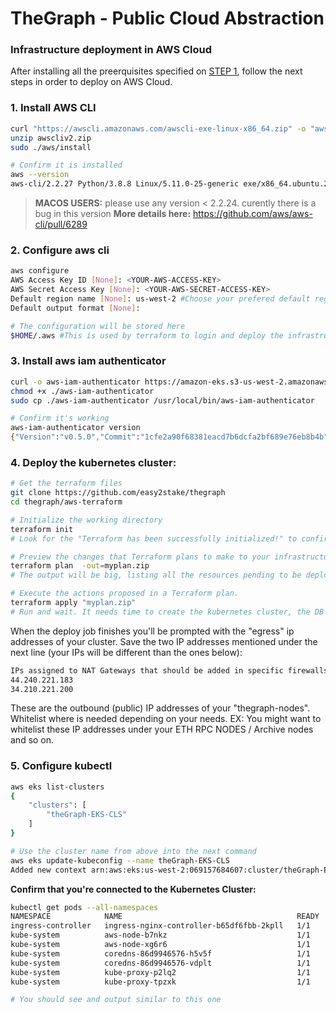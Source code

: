 # TheGraph -  Public Cloud Abstraction

### Infrastructure deployment in AWS Cloud

After installing all the preerquisites specified on [STEP 1](https://github.com/easy2stake/thegraph), follow the next steps in order to deploy on AWS Cloud.

### 1. Install AWS CLI

```sh
curl "https://awscli.amazonaws.com/awscli-exe-linux-x86_64.zip" -o "awscliv2.zip"
unzip awscliv2.zip
sudo ./aws/install

# Confirm it is installed
aws --version
aws-cli/2.2.27 Python/3.8.8 Linux/5.11.0-25-generic exe/x86_64.ubuntu.20 prompt/off
```
>**MACOS USERS:** please use any version < 2.2.24. curently there is a bug in this version
**More details here:** https://github.com/aws/aws-cli/pull/6289


### 2. Configure aws cli
```sh
aws configure
AWS Access Key ID [None]: <YOUR-AWS-ACCESS-KEY>
AWS Secret Access Key [None]: <YOUR-AWS-SECRET-ACCESS-KEY>
Default region name [None]: us-west-2 #Choose your prefered default region here
Default output format [None]:

# The configuration will be stored here
$HOME/.aws #This is used by terraform to login and deploy the infrastructure
```
### 3. Install aws iam authenticator

```sh
curl -o aws-iam-authenticator https://amazon-eks.s3-us-west-2.amazonaws.com/1.21.2/2021-07-05/bin/linux/amd64/aws-iam-authenticator
chmod +x ./aws-iam-authenticator
sudo cp ./aws-iam-authenticator /usr/local/bin/aws-iam-authenticator

# Confirm it's working
aws-iam-authenticator version
{"Version":"v0.5.0","Commit":"1cfe2a90f68381eacd7b6dcfa2bf689e76eb8b4b"}
```

### 4. Deploy the kubernetes cluster:
```sh
# Get the terraform files
git clone https://github.com/easy2stake/thegraph
cd thegraph/aws-terraform

# Initialize the working directory
terraform init
# Look for the "Terraform has been successfully initialized!" to confirm everything worked

# Preview the changes that Terraform plans to make to your infrastructure
terraform plan  -out=myplan.zip
# The output will be big, listing all the resources pending to be deployed on the public cloud

# Execute the actions proposed in a Terraform plan.
terraform apply "myplan.zip"
# Run and wait. It needs time to create the kubernetes cluster, the DB and all other necessary resources.
```
When the deploy job finishes you'll be prompted with the "egress" ip addresses of your cluster.
Save the two IP addresses mentioned under the next line (your IPs will be different than the ones below):
```sh
IPs assigned to NAT Gateways that should be added in specific firewalls that protects ETH endpoints, other resources:
44.240.221.183
34.210.221.200
```
These are the outbound (public) IP addresses of your "thegraph-nodes". Whitelist where is needed depending on your needs. EX: You might want to whitelist these IP addresses under your ETH RPC NODES / Archive nodes and so on.

### 5. Configure kubectl

```sh
aws eks list-clusters
{
    "clusters": [
        "theGraph-EKS-CLS"
    ]
}

# Use the cluster name from above into the next command
aws eks update-kubeconfig --name theGraph-EKS-CLS
Added new context arn:aws:eks:us-west-2:069157684607:cluster/theGraph-EKS-CLS to /home/YOUR_USER/.kube/config
```


**Confirm that you're connected to the Kubernetes Cluster:**
```sh
kubectl get pods --all-namespaces
NAMESPACE            NAME                                       READY   STATUS    RESTARTS   AGE
ingress-controller   ingress-nginx-controller-b65df6fbb-2kpll   1/1     Running   0          6m40s
kube-system          aws-node-b7nkz                             1/1     Running   0          25m
kube-system          aws-node-xg6r6                             1/1     Running   0          25m
kube-system          coredns-86d9946576-h5v5f                   1/1     Running   0          28m
kube-system          coredns-86d9946576-vdplt                   1/1     Running   0          28m
kube-system          kube-proxy-p2lq2                           1/1     Running   0          25m
kube-system          kube-proxy-tpzxk                           1/1     Running   0          25m

# You should see and output similar to this one
```
